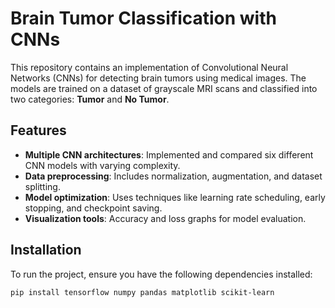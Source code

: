 # Brain Tumor Classification with CNNs

This repository contains an implementation of Convolutional Neural Networks (CNNs) for detecting brain tumors using medical images. The models are trained on a dataset of grayscale MRI scans and classified into two categories: **Tumor** and **No Tumor**.

## Features
- **Multiple CNN architectures**: Implemented and compared six different CNN models with varying complexity.
- **Data preprocessing**: Includes normalization, augmentation, and dataset splitting.
- **Model optimization**: Uses techniques like learning rate scheduling, early stopping, and checkpoint saving.
- **Visualization tools**: Accuracy and loss graphs for model evaluation.

## Installation
To run the project, ensure you have the following dependencies installed:

```bash
pip install tensorflow numpy pandas matplotlib scikit-learn
